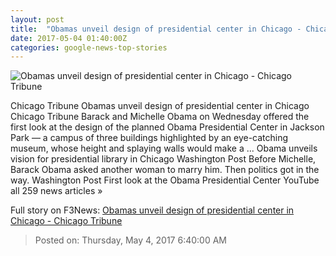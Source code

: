 ```yaml
---
layout: post
title:  "Obamas unveil design of presidential center in Chicago - Chicago Tribune"
date: 2017-05-04 01:40:00Z
categories: google-news-top-stories
---
```


![Obamas unveil design of presidential center in Chicago - Chicago Tribune](http://www.trbimg.com/img-590aa233/turbine/ct-obama-library-met-kamin-0503-20170503)

Chicago Tribune Obamas unveil design of presidential center in Chicago Chicago Tribune Barack and Michelle Obama on Wednesday offered the first look at the design of the planned Obama Presidential Center in Jackson Park — a campus of three buildings highlighted by an eye-catching museum, whose height and splaying walls would make a ... Obama unveils vision for presidential library in Chicago Washington Post Before Michelle, Barack Obama asked another woman to marry him. Then politics got in the way. Washington Post First look at the Obama Presidential Center YouTube all 259 news articles »


Full story on F3News: [Obamas unveil design of presidential center in Chicago - Chicago Tribune](http://www.f3nws.com/n/n4se4F)

> Posted on: Thursday, May 4, 2017 6:40:00 AM
